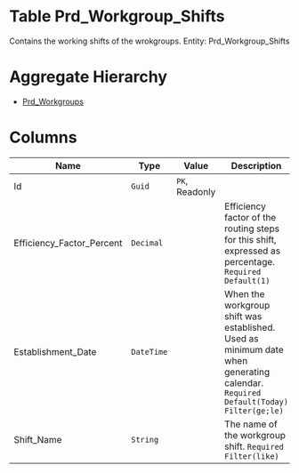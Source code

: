 # Table Prd_Workgroup_Shifts

Contains the working shifts of the wrokgroups. Entity: Prd_Workgroup_Shifts

# Aggregate Hierarchy

* [Prd_Workgroups](Prd_Workgroups.md)

# Columns

| Name | Type | Value | Description |
| - | - | - | --- |
|Id|`Guid`|`PK`, Readonly||
|Efficiency_Factor_Percent|`Decimal`||Efficiency factor of the routing steps for this shift, expressed as percentage. `Required` `Default(1)` |
|Establishment_Date|`DateTime`||When the workgroup shift was established. Used as minimum date when generating calendar. `Required` `Default(Today)` `Filter(ge;le)` |
|Shift_Name|`String`||The name of the workgroup shift. `Required` `Filter(like)` |
